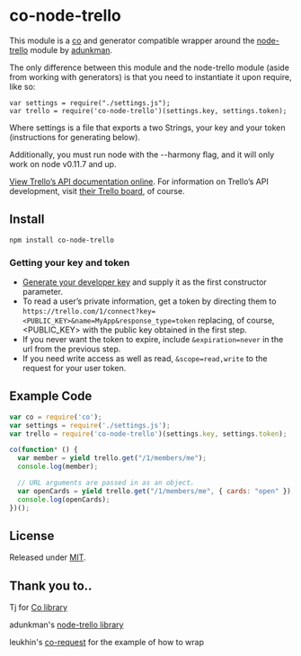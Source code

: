 # co-node-trello
This module is a [co](https://github.com/visionmedia/co) and generator compatible wrapper around the [node-trello](https://github.com/adunkman/node-trello) module by [adunkman](https://github.com/adunkman).

The only difference between this module and the node-trello module (aside from working with generators) is that you need to instantiate it upon require, like so:

```
var settings = require("./settings.js");
var trello = require('co-node-trello')(settings.key, settings.token);
```
Where settings is a file that exports a two Strings, your key and your token (instructions for generating below).

Additionally, you must run node with the --harmony flag, and it will only work on node v0.11.7 and up.

[View Trello’s API documentation online][apidocs]. For information on Trello’s API development, visit [their Trello board][trellotrello], of course.

[apidocs]: https://trello.com/docs/
[trellotrello]: https://trello.com/board/trello-public-api/4ed7e27fe6abb2517a21383d

## Install
```
npm install co-node-trello
```

### Getting your key and token
* [Generate your developer key][devkey] and supply it as the first constructor parameter.
* To read a user’s private information, get a token by directing them to `https://trello.com/1/connect?key=<PUBLIC_KEY>&name=MyApp&response_type=token` replacing, of course, &lt;PUBLIC_KEY&gt; with the public key obtained in the first step.
* If you never want the token to expire, include `&expiration=never` in the url from the previous step.
* If you need write access as well as read, `&scope=read,write` to the request for your user token.

[devkey]: https://trello.com/1/appKey/generate

## Example Code
```javascript
var co = require('co');
var settings = require('./settings.js');
var trello = require('co-node-trello')(settings.key, settings.token);

co(function* () {
  var member = yield trello.get("/1/members/me");
  console.log(member);

  // URL arguments are passed in as an object.
  var openCards = yield trello.get("/1/members/me", { cards: "open" });
  console.log(openCards);
})();
```

## License
Released under [MIT](https://github.com/adunkman/node-trello/blob/master/LICENSE.md).

## Thank you to..
Tj for [Co library](http://github.com/visionmedia/co)

adunkman's [node-trello library](https://github.com/adunkman/node-trello)

leukhin's [co-request](https://github.com/leukhin/co-request) for the example of how to wrap

